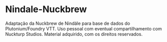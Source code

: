 # Nindale-Nuckbrew
Adaptação da Nuckbrew de Nindäle para base de dados do Plutonium/Foundry VTT. Uso pessoal com eventual compartilhamento com Nuckturp Studios. Material adquirido, com os direitos reservados.
